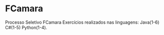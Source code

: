 # FCamara
Processo Seletivo FCamara
Exercícios realizados nas linguagens: 
Java(1-6)
C#(1-5) 
Python(1-4).
